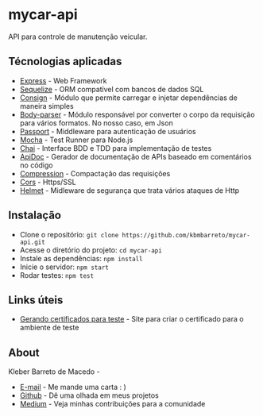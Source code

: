# mycar-api

API para controle de manutenção veicular.

## Técnologias aplicadas

* [Express](https://expressjs.com/) - Web Framework
* [Sequelize](https://sequelizejs.com) - ORM compatível com bancos de dados SQL
* [Consign](https://www.npmjs.com/package/consign) - Módulo que permite carregar e injetar dependências de maneira simples
* [Body-parser](https://www.npmjs.com/package/body-parser) - Módulo responsável por converter o corpo da requisição para vários formatos. No nosso caso, em Json
* [Passport](https://passportjs.org) - Middleware para autenticação de usuários
* [Mocha](https://mochajs.org) - Test Runner para Node.js
* [Chai](https://chaijs.com) - Interface BDD e TDD para implementação de testes
* [ApiDoc](https://apidocjs.com) - Gerador de documentação de APIs baseado em comentários no código
* [Compression](https://www.npmjs.com/package/compression) - Compactação das requisições
* [Cors](https://www.npmjs.com/package/cors) - Https/SSL
* [Helmet](https://www.npmjs.com/package/helmet) - Midleware de segurança que trata vários ataques de Http


## Instalação

* Clone o repositório: `git clone https://github.com/kbmbarreto/mycar-api.git`
* Acesse o diretório do projeto: `cd mycar-api`
* Instale as dependências: `npm install`
* Inicie o servidor: `npm start`
* Rodar testes: `npm test`

## Links úteis

* [Gerando certificados para teste](https://devcenter.heroku.com/articles/ssl-certificate-self) - Site para criar o certificado para o ambiente de teste


## About

Kleber Barreto de Macedo - 
* [E-mail](mailto:kleber.barreto@msn.com) - Me mande uma carta : )
* [Github](https://github.com/kbmbarreto) - Dê uma olhada em meus projetos
* [Medium](https://medium.com/@kleberbarreto) - Veja minhas contribuições para a comunidade